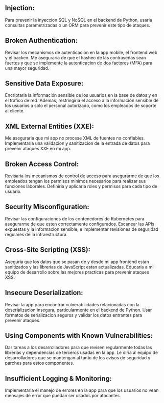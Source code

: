## Injection: 
Para prevenir la inyeccion SQL y NoSQL en el backend de Python, usaria consultas parametrizadas o un ORM para prevenir este tipo de ataques.

## Broken Authentication:
Revisar los mecanismos de autenticacion en la app mobile, el frontend web y el backen. Me aseguraria de que el hasheo de las contraseñas sean fuertes y que se implemente la autenticacion de dos factores (MFA) para una mayor seguridad.

## Sensitive Data Exposure:
Encriptaria la información sensible de los usuarios en la base de datos y en el trafico de red. Ademas, restringiria el acceso a la información sensible de los usuarios a solo el personal autorizado, como los empleados de soporte al cliente.

## XML External Entities (XXE):
Me aseguraria que mi app no procese XML de fuentes no confiables. Implementaria una validacion y sanitizacion de la entrada de datos para prevenir ataques XXE en mi app.

## Broken Access Control:
Revisaria los mecanismos de control de acceso para asegurarme de que los empleados tengan los permisos minimos necesarios para realizar sus funciones laborales. Definiria y aplicaria roles y permisos para cada tipo de usuario.

## Security Misconfiguration:
Revisar las configuraciones de los contenedores de Kubernetes para asegurarme de que esten correctamente configurados. Escanear las APIs expuestas y la informacion sensible, e implementar revisiones de seguridad regulares de la infraestructura.

## Cross-Site Scripting (XSS):
Aseguria que los datos que se pasan de y desde mi app frontend estan sanitizados y las librerias de JavaScript estan actualizadas. Educaria a mi equipo de desarrollo sobre las mejores practicas para prevenir ataques XSS.

## Insecure Deserialization:
Revisar la app para encontrar vulnerabilidades relacionadas con la deserializacion insegura, particularmente en el backend de Python. Usar formatos de serializacion seguros y validar los datos entrantes para prevenir ataques.

## Using Components with Known Vulnerabilities:
Dar tareas a los desarrolladores para que revisen regularmente todas las librerias y dependencias de terceros usadas en la app. Le diria al equipo de desarrolladores que se mantengan al tanto de los avisos de seguridad y parches para estos componentes.

## Insufficient Logging & Monitoring:
Implementaria el manejo de errores en la app para que los usuarios no vean mensajes de error que puedan ser usados por atacantes.